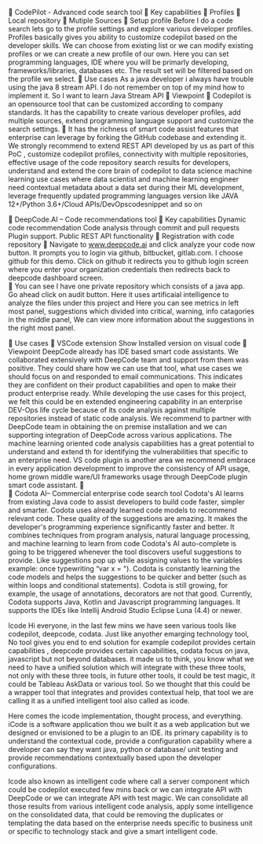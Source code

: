 	CodePilot  - Advanced code search tool
	Key capabilities
	Profiles
	Local repository
	Mutiple Sources
	Setup profile 
Before I do a code search lets go to the profile settings and explore various developer profiles. Profiles basically gives you ability to customize codepilot based on the developer skills. We can choose from existing list or we can modify existing profiles or we can create a new profile of our own. Here you can set programming languages, IDE where you will be primarly developing, frameworks/libraries, databases etc. The result set will be filtered based on the profile we select.
	Use cases
As a java developer i always have trouble using the java 8 stream API. I do not remember on top of my mind how to implement it.  So I want to learn Java Stream API
	Viewpoint
	Codepilot is an opensource tool that can be customized according to company standards. It has the capability to create various developer profiles, add multiple sources, extend programming language support and customize the search settings.
	It has the richness of smart code assist features that enterprise can leverage by forking the GitHub codebase and extending it. We strongly recommend to extend REST API developed by us as part of this PoC , customize codepilot profiles, connectivity with multiple repositories, effective usage of the code repository search results for developers, understand and extend the core brain of codepilot to data science machine learning use cases where data scientist and machine learning engineer need contextual metadata about a data set during their ML development, leverage frequently updated programming languages version like JAVA 12+/Python 3.6+/Cloud APIs/DevOpscodesnippet and so on

	DeepCode.AI – Code recommendations tool
	Key capabilities
Dynamic code recommendation
Code analysis through commit and pull requests
Plugin support.
Public REST API functionality 
	Registration with code repository
	Navigate to www.deepcode.ai and click analyze your code now button. It prompts you to login via github, bitbucket, gitlab.com. I choose github for this demo. Click on github it redirects you to github login screen where you enter your organization credentials then redirects back to deepcode dashboard screen.  
	You can see I have one private repository which consists of a java app. Go ahead click on audit button. Here it uses artificaial intelligence to analyze the files under this project and Here you can see metrics in left most panel, suggestions which divided into critical, warning, info catagories in the middle panel, We can view more information about the suggestions in the right most panel.

	Use cases
	VSCode extension
Show Installed version on visual code
	Viewpoint
DeepCode already has IDE based smart code assistants. We collaborated extensively with DeepCode team and support from them was positive. They could share how we can use that tool, what use cases we should focus on and responded to email communications. This indicates they are confident on their product capabilities and open to make their product enterprise ready.
While developing the use cases for this project, we felt this could be en extended engineering capability in an enterprise DEV-Ops life cycle because of its code analysis against multiple repositories instead of static code analysis. We recommend to partner with DeepCode team in obtaining the on premise installation and we can supporting integration of DeepCode across various applications. The machine learning oriented code analysis capabilities has a great potential to understand and extend th for identifying the vulnerabilities that specific to an enterprise need. VS code plugin is another area we recommend embrace in every application development to improve the consistency of API usage, home grown middle ware/UI frameworks usage through DeepCode plugin smart code assistant.
	
	Codota AI– Commercial enterprise code search tool 
Codota's AI learns from existing Java code to assist developers to build code faster, simpler and smarter. Codota uses already learned code models to recommend relevant code. These quality of the suggestions are amazing. It makes the developer's programming experience significantly faster and better. It combines techniques from program analysis, natural language processing, and machine learning to learn from code
Codota's AI auto-complete is going to be triggered whenever the tool discovers useful suggestions to provide. Like suggestions pop up while assigning values to the variables example: once typewriting “var x = "). Codota is constantly learning the code models and helps the suggestions to be quicker and better (such as within loops and conditional statements).
Codota is still growing, for example, the usage of annotations, decorators are not that good.
Currently, Codota supports Java, Kotlin and Javascript programming languages. It supports the IDEs like Intellij Android Studio Eclipse Luna (4.4) or newer.

Icode 
Hi everyone, in the last few mins we have seen various tools like codepilot, deepcode, codata. Just like anyother emarging technology tool, No tool gives you end to end solution for example codepilot provides certain capabilities , deepcode provides certain capabilities, codata focus on java, javascript but not beyond databases. it made us to think, you know what we need to have a unified solution which will integrate with these three tools, not only with these three tools, in future other tools, it could be test magic, it could be Tableau AskData or various tool. So we thought that this could be a wrapper tool that integrates and provides contextual help, that tool we are calling it as a unified intelligent tool also called as icode. 

Here comes the icode implementation, thought process, and everything. iCode is a software application thou we built it as a web application but we designed or envisioned to be a plugin to an IDE. its primary capability is to understand the contextual code, provide a configuration capability where a developer can say they want java, python or database/ unit testing and provide recommendations contextually based upon the developer configurations. 

Icode also known as intelligent code where call a server component which could be codepilot executed few mins back or we can integrate API with DeepCode or we can integrate API with test magic. We can consolidate all those results from various intelligent code analysis, apply some intelligence on the consolidated data, that could be removing the duplicates or templating the data based on the enterprise needs specific to business unit or specific to technology stack and give a smart intelligent code.
